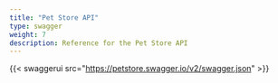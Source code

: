 ```yaml
---
title: "Pet Store API"
type: swagger
weight: 7
description: Reference for the Pet Store API
---
```


{{< swaggerui src="https://petstore.swagger.io/v2/swagger.json" >}}
